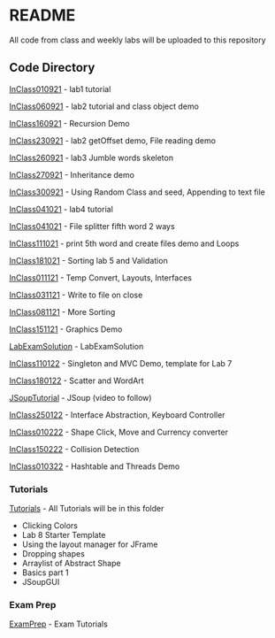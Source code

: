 # README #

All code from class and weekly labs will be uploaded to this repository

## Code Directory 
[InClass010921](InClass010921)  - lab1 tutorial

[InClass060921](InClass060921)  - lab2 tutorial and class object demo

[InClass160921](InClass160921)  - Recursion Demo

[InClass230921](InClass230921)  - lab2 getOffset demo, File reading demo

[InClass260921](InClass260921)  - lab3 Jumble words skeleton

[InClass270921](InClass270921)  - Inheritance demo

[InClass300921](InClass300921)  - Using Random Class and seed, Appending to text file

[InClass041021](InClass041021)  - lab4 tutorial

[InClass041021](InClass041021)  - File splitter fifth word 2 ways

[InClass111021](InClass111021)  - print 5th word and create files demo and Loops

[InClass181021](InClass181021)  - Sorting lab 5 and Validation

[InClass011121](InClass011121)  - Temp Convert, Layouts, Interfaces

[InClass031121](InClass031121)  - Write to file on close

[InClass081121](InClass081121)  - More Sorting

[InClass151121](InClass151121)  - Graphics Demo

[LabExamSolution](LabExamSolution) - LabExamSolution

[InClass110122](InClass110122)  - Singleton and MVC Demo, template for Lab 7

[InClass180122](InClass180122)  - Scatter and WordArt

[JSoupTutorial](JSoupTutorial) - JSoup (video to follow)

[InClass250122](InClass250122) - Interface Abstraction, Keyboard Controller

[InClass010222](InClass010222) - Shape Click, Move and Currency converter

[InClass150222](InClass150222) - Collision Detection

[InClass010322](InClass010322) - Hashtable and Threads Demo


### Tutorials
[Tutorials](Tutorials) - All Tutorials will be in this folder
- Clicking Colors
- Lab 8 Starter Template
- Using the layout manager for JFrame
- Dropping shapes
- Arraylist of Abstract Shape 
- Basics part 1
- JSoupGUI

### Exam Prep
[ExamPrep](ExamPrep) - Exam Tutorials
